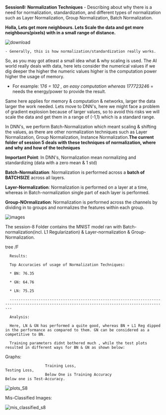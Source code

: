 **Session8: Normalization Techniques** - Describing about why there is a need for normalization, standardization, and different types of normalization such as Layer Normalization, Group Normalization, Batch Normalization.

**Holla, Lets get more neighbours. Lets Scale the data and get more neighbours(pixels) with in a small range of distance.**

   ![download](https://user-images.githubusercontent.com/60026221/215568087-a5a603c3-d4e9-4641-ae21-095f08020d35.jpeg)

    - Generally, this is how normalization/standardization really works.

So, as you may got atleast a small idea what & why scaling is used. The AI world really deals with data, here lets consider the numerical values if we dig deeper the higher the numeric values higher is the computation power higher the usage of memory. 

   * For example: 17*6 = 102 , an easy computation whereas 17772324*6 = needs the energy/power to provide the result. 

Same here applies for memory & computation & networks, larger the data larger the work needed. Lets move to DNN's, here we might face a problem of gradient explosion because of larger values, so to avoid this risks we will scale the data and get them in a range of (-1,1) which is a standard range. 

In DNN's, we perform Batch-Normalization which meant scaling & shifting the values, as there are other normalization techniques such as Layer Normalization, Group Normalization, Instance Normalization.**The current folder of session 5 deals with these techniques of normalization, where and why and how of the techniques** 

**Important Point**: In DNN's, Normalization mean normalizing and standardizing (data with a zero mean & 1 std)

**Batch-Normalization**: Normalization is performed across a **batch of BATCHSIZE** across all layers.

**Layer-Normalization**: Normalization is performed on a layer at a time, whereas in Batch-normalization single part of each layer is performed.

**Group-NOrmalization**: Normalization is performed across the channels by dividing in to groups and normalizes the features within each group. 

![images](https://user-images.githubusercontent.com/60026221/215571530-ede0ccd5-51f3-4472-979f-3abc12c2edc6.jpeg)

The session-8 Folder contains the MNIST model ran with Batch-normalization(incl. L1 Regularization) & Layer-normalization & Group-Normalization.

tree /F

      Results:
    
      Top Accuracies of usage of Normalization Techniques:

      * BN: 76.35

      * GN: 64.76

      * LN: 75.25
      
      ---------------------------------------------------------------------------------------------------------------------------------------------

      Analysis:

      Here, LN & GN has performed a quite good, whereas BN + L1 Reg dipped in the performance as compared to them. GN can be considered as a competitive to BN.

      Training parameters didnt bothered much , while the test plots resulted in different ways for BN & GN as shown below: 

Graphs: 

                      Training Loss,                                   Testing Loss,
                      Below One is Training Accuracy                   Below one is Test-Accuracy.
                      
![plots_S8](https://github.com/kishkath/ERA/assets/60026221/4ce456c5-9f5f-499b-8665-0feaaaba0527)




Mis-Classified Images:


![mis_classified_s8](https://github.com/kishkath/ERA/assets/60026221/8dd10800-3bd7-490e-8d01-8975bf05f5a2)

